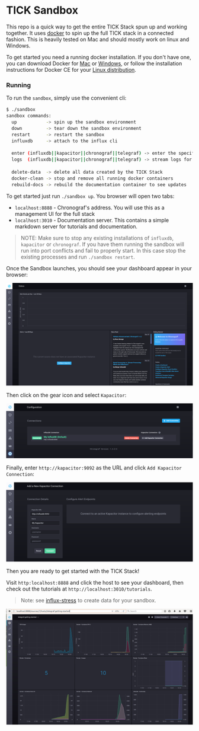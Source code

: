 # TICK Sandbox

This repo is a quick way to get the entire TICK Stack spun up and working together. It uses [docker](https://www.docker.com/) to spin up the full TICK stack in a connected fashion. This is heavily tested on Mac and should mostly work on linux and Windows.

To get started you need a running docker installation. If you don't have one, you can download Docker for [Mac](https://www.docker.com/docker-mac) or [Windows](https://www.docker.com/docker-windows), or follow the installation instructions for Docker CE for your [Linux distribution](https://docs.docker.com/engine/installation/#server).

### Running 

To run the `sandbox`, simply use the convenient cli:

```bash
$ ./sandbox
sandbox commands:
  up           -> spin up the sandbox environment
  down         -> tear down the sandbox environment
  restart      -> restart the sandbox
  influxdb     -> attach to the influx cli
  
  enter (influxdb||kapacitor||chronograf||telegraf) -> enter the specified container
  logs  (influxdb||kapacitor||chronograf||telegraf) -> stream logs for the specified container
  
  delete-data  -> delete all data created by the TICK Stack
  docker-clean -> stop and remove all running docker containers
  rebuild-docs -> rebuild the documentation container to see updates
```

To get started just run `./sandbox up`. You browser will open two tabs:

- `localhost:8888` - Chronograf's address. You will use this as a management UI for the full stack
- `localhost:3010` - Documentation server. This contains a simple markdown server for tutorials and documentation.

> NOTE: Make sure to stop any existing installations of `influxdb`, `kapacitor` or `chronograf`. If you have them running the sandbox will run into port conflicts and fail to properly start. In this case stop the existing processes and run `./sandbox restart`.

Once the Sandbox launches, you should see your dashboard appear in your browser:

![Dashboard](./documentation/static/images/landing-page.png)

Then click on the gear icon and select `Kapacitor`:

![Kapacitor Configuration](./documentation/static/images/kapacitor-config.png)

Finally, enter `http://kapacitor:9092` as the URL and click `Add Kapacitor Connection`:

![Kapacitor Configuration](./documentation/static/images/configure-kapacitor.png)

Then you are ready to get started with the TICK Stack!

Visit `http:localhost:8888` and click the host to see your dashboard, then check out the tutorials at `http://localhost:3010/tutorials`.

>Note: see [influx-stress](https://github.com/influxdata/influx-stress) to create data for your sandbox. 
>

![Dashboard](./documentation/static/images/sandbox_dashboard.jpg)
